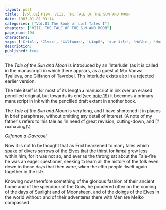 ```yaml
---
layout: post
title: 【Vol.01】P194. VIII. THE TALE OF THE SUN AND MOON
date: 1983-01-01 03:14
categories: ["Vol.01 The Book of Lost Tales I"]
chapters: ["VIII. THE TALE OF THE SUN AND MOON"]
page_num: 194
characters: 
tags: ['Eriol', 'Elves', 'Gilfanon', 'Limpë', 'our isle', 'Melko', 'Moon, The', 'Mar Vanwa Tyaliéva', 'Men', 'Sun, The', 'Tale-fire', 'Gilfanon of Tavrobel', 'Gilfanon a-Davrobel', 'the world without']
description: 
published: true
---
```


The <I>Tale of the Sun and Moon</I> is introduced by an ‘Interlude’ (as it is called in the manuscript) in which there appears, as a guest at Mar Vanwa Tyaliéva, one Gilfanon of Tavrobel. This interlude exists also in a rejected earlier version.

The tale itself is for most of its length a manuscript in ink over an erased pencilled original, but towards its end (see [note 19]({{site.baseurl}}/vol01-p220)) it becomes a primary manuscript in ink with the pencilled draft extant in another book.

The <I>Tale of the Sun and Moon</I> is very long, and I have shortened it in places in brief paraphrase, without omitting any detail of interest. (A note of my father's refers to this tale as ‘in need of great revision, cutting-down, and [?reshaping]’.)

<I>Gilfanon a-Davrobel</I>

Now it is not to be thought that as Eriol hearkened to many tales which spake of divers sorrows of the Elves that the thirst for <I>limpë</I> grew less within him, for it was not so, and ever as the throng sat about the Tale-fire he was an eager questioner, seeking to learn all the history of the folk even down to those days that then were, when the elfin people dwelt again together in the isle.

Knowing now therefore something of the glorious fashion of their ancient home and of the splendour of the Gods, he pondered often on the coming of the days of Sunlight and of Moonsheen, and of the doings of the Elves in the world without, and of their adventures there with Men ere Melko compassed

